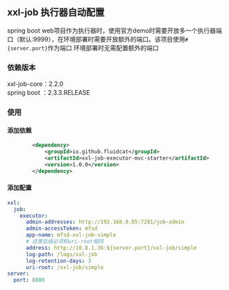 ## xxl-job 执行器自动配置
spring boot web项目作为执行器时，使用官方demo时需要开放多一个执行器端口（默认:9999），在环境部署时需要开放额外的端口。该项目使用```#{server.port}```作为端口
环境部署时无需配置额外的端口

### 依赖版本
xxl-job-core：2.2.0  
spring boot ：2.3.3.RELEASE

### 使用
#### 添加依赖
```xml
        <dependency>
            <groupId>io.github.fluidcat</groupId>
            <artifactId>xxl-job-executor-mvc-starter</artifactId>
            <version>1.0.0</version>
        </dependency>
```
#### 添加配置
```yaml
xxl:
  job:
    executor:
      admin-addresses: http://192.168.0.85:7201/job-admin
      admin-accessToken: mfsd
      app-name: mfsd-xxl-job-simple
      # 这里后缀必须和uri-root相同
      address: http://10.8.1.36:${server.port}/xxl-job/simple
      log-path: /logs/xxl-job
      log-retention-days: 3
      uri-root: /xxl-job/simple
server:
  port: 8080
```